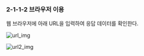 ### 2-1-1-2 브라우저 이용

웹 브라우저에 아래 URL을 입력하여 응답 데이터를 확인한다.

<p><img src="./img/2.1.1.2-url.png"alt="url_img" /> </p>


<p><img src="./img/2.1.1.2-url2.png" alt="url2_img" /> </p>


